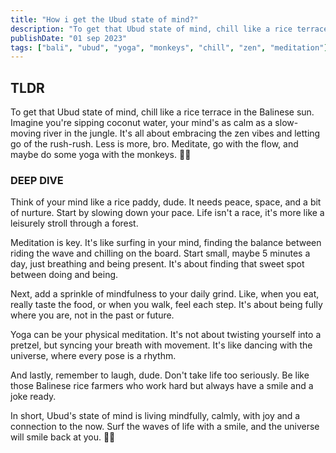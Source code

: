 ```yaml
---
title: "How i get the Ubud state of mind?"
description: "To get that Ubud state of mind, chill like a rice terrace in the Balinese sun. It's all about embracing the zen vibes and letting go of the rush-rush"
publishDate: "01 sep 2023"
tags: ["bali", "ubud", "yoga", "monkeys", "chill", "zen", "meditation"]
---
```


## TLDR

To get that Ubud state of mind, chill like a rice terrace in the Balinese sun. Imagine you're sipping coconut water, your mind's as calm as a slow-moving river in the jungle. It's all about embracing the zen vibes and letting go of the rush-rush. Less is more, bro. Meditate, go with the flow, and maybe do some yoga with the monkeys. 🌴😌

### DEEP DIVE

Think of your mind like a rice paddy, dude. It needs peace, space, and a bit of nurture. Start by slowing down your pace. Life isn't a race, it's more like a leisurely stroll through a forest.

Meditation is key. It's like surfing in your mind, finding the balance between riding the wave and chilling on the board. Start small, maybe 5 minutes a day, just breathing and being present. It's about finding that sweet spot between doing and being.

Next, add a sprinkle of mindfulness to your daily grind. Like, when you eat, really taste the food, or when you walk, feel each step. It's about being fully where you are, not in the past or future.

Yoga can be your physical meditation. It's not about twisting yourself into a pretzel, but syncing your breath with movement. It's like dancing with the universe, where every pose is a rhythm.

And lastly, remember to laugh, dude. Don't take life too seriously. Be like those Balinese rice farmers who work hard but always have a smile and a joke ready.

In short, Ubud's state of mind is living mindfully, calmly, with joy and a connection to the now. Surf the waves of life with a smile, and the universe will smile back at you. 🌊😊
